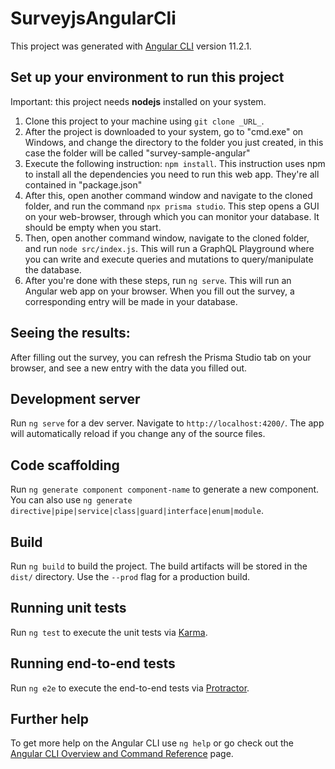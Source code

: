 # SurveyjsAngularCli

This project was generated with [Angular CLI](https://github.com/angular/angular-cli) version 11.2.1.

## Set up your environment to run this project

Important: this project needs **nodejs** installed on your system.

1.  Clone this project to your machine using `git clone _URL_`.
2.  After the project is downloaded to your system, go to "cmd.exe" on Windows, and change the directory to the folder you just created, in this case the folder will be called "survey-sample-angular"
3.  Execute the following instruction: `npm install`. This instruction uses npm to install all the dependencies you need to run this web app. They're all contained in "package.json"
4.  After this, open another command window and navigate to the cloned folder, and run the command `npx prisma studio`. This step opens a GUI on your web-browser, through which you can monitor your database. It should be empty when you start.
5.  Then, open another command window, navigate to the cloned folder, and run `node src/index.js`. This will run a GraphQL Playground where you can write and execute queries and mutations to query/manipulate the database.
6.  After you're done with these steps, run `ng serve`. This will run an Angular web app on your browser. When you fill out the survey, a corresponding entry will be made in your database.

## Seeing the results:

After filling out the survey, you can refresh the Prisma Studio tab on your browser, and see a new entry with the data you filled out.

## Development server

Run `ng serve` for a dev server. Navigate to `http://localhost:4200/`. The app will automatically reload if you change any of the source files.

## Code scaffolding

Run `ng generate component component-name` to generate a new component. You can also use `ng generate directive|pipe|service|class|guard|interface|enum|module`.

## Build

Run `ng build` to build the project. The build artifacts will be stored in the `dist/` directory. Use the `--prod` flag for a production build.

## Running unit tests

Run `ng test` to execute the unit tests via [Karma](https://karma-runner.github.io).

## Running end-to-end tests

Run `ng e2e` to execute the end-to-end tests via [Protractor](http://www.protractortest.org/).

## Further help

To get more help on the Angular CLI use `ng help` or go check out the [Angular CLI Overview and Command Reference](https://angular.io/cli) page.

